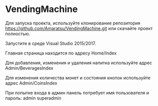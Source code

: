# VendingMachine
Для запуска проекта, используйте клонирование репозитория https://github.com/Amaratsu/VendingMachine.git или скачайте проект полностью.

Запустите в среде Visual Studio 2015/2017.

Главная страница находится по адресу Home/Index

Для добавления, изменения и удаления напитка используйте адрес Admin/BeveragesIndex

Для изменения количества монет и состояния кнопок используйте адрес Admin/CoinsIndex

При попытке входа в админ панель потребует имя пользователя и пароль: admin superadmin
